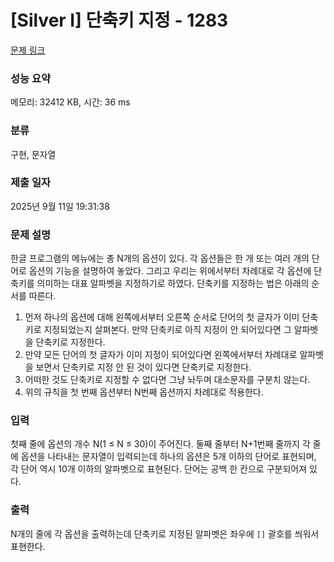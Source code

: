 # [Silver I] 단축키 지정 - 1283 

[문제 링크](https://www.acmicpc.net/problem/1283) 

### 성능 요약

메모리: 32412 KB, 시간: 36 ms

### 분류

구현, 문자열

### 제출 일자

2025년 9월 11일 19:31:38

### 문제 설명

<p>한글 프로그램의 메뉴에는 총 N개의 옵션이 있다. 각 옵션들은 한 개 또는 여러 개의 단어로 옵션의 기능을 설명하여 놓았다. 그리고 우리는 위에서부터 차례대로 각 옵션에 단축키를 의미하는 대표 알파벳을 지정하기로 하였다. 단축키를 지정하는 법은 아래의 순서를 따른다.</p>

<ol>
	<li>먼저 하나의 옵션에 대해 왼쪽에서부터 오른쪽 순서로 단어의 첫 글자가 이미 단축키로 지정되었는지 살펴본다. 만약 단축키로 아직 지정이 안 되어있다면 그 알파벳을 단축키로 지정한다.</li>
	<li>만약 모든 단어의 첫 글자가 이미 지정이 되어있다면 왼쪽에서부터 차례대로 알파벳을 보면서 단축키로 지정 안 된 것이 있다면 단축키로 지정한다.</li>
	<li>어떠한 것도 단축키로 지정할 수 없다면 그냥 놔두며 대소문자를 구분치 않는다.</li>
	<li>위의 규칙을 첫 번째 옵션부터 N번째 옵션까지 차례대로 적용한다.</li>
</ol>

### 입력 

 <p>첫째 줄에 옵션의 개수 N(1 ≤ N ≤ 30)이 주어진다. 둘째 줄부터 N+1번째 줄까지 각 줄에 옵션을 나타내는 문자열이 입력되는데 하나의 옵션은 5개 이하의 단어로 표현되며, 각 단어 역시 10개 이하의 알파벳으로 표현된다. 단어는 공백 한 칸으로 구분되어져 있다.</p>

### 출력 

 <p>N개의 줄에 각 옵션을 출력하는데 단축키로 지정된 알파벳은 좌우에 <code>[]</code> 괄호를 씌워서 표현한다.</p>

